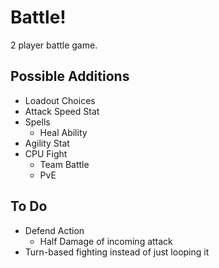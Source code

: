 # Battle!
2 player battle game.

## Possible Additions
- Loadout Choices
- Attack Speed Stat
- Spells
    - Heal Ability
- Agility Stat
- CPU Fight
    - Team Battle
    - PvE

## To Do 
- Defend Action
    - Half Damage of incoming attack
- Turn-based fighting instead of just looping it
